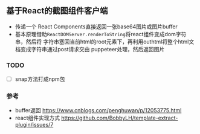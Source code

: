## 基于React的截图组件客户端
- 传递一个 React Components直接返回一张base64图片或图片buffer
- 基本原理借助`ReactDOMServer.renderToString`将react组件变成dom字符串，然后将 字符串塞回当前html的root元素下，再利用outhtml将整个html文档变成字符串通过post请求交由 puppeteer处理，然后返回图片

### TODO
- [ ] snap方法打成npm包
### 参考
- buffer返回 https://www.cnblogs.com/penghuwan/p/12053775.html
- react组件实现方式 https://github.com/BobbyLH/template-extract-plugin/issues/7
